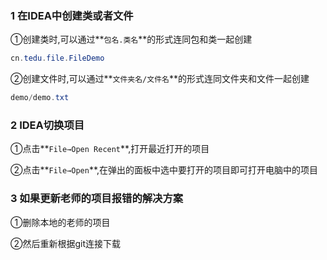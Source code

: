 ### 1 在IDEA中创建类或者文件

①创建类时,可以通过**`包名.类名`**的形式连同包和类一起创建

```java
cn.tedu.file.FileDemo
```

②创建文件时,可以通过**`文件夹名/文件名`**的形式连同文件夹和文件一起创建

```java
demo/demo.txt
```

### 2 IDEA切换项目

①点击**`File→Open Recent`**,打开最近打开的项目

②点击**`File→Open`**,在弹出的面板中选中要打开的项目即可打开电脑中的项目

### 3 如果更新老师的项目报错的解决方案

①删除本地的老师的项目

②然后重新根据git连接下载
